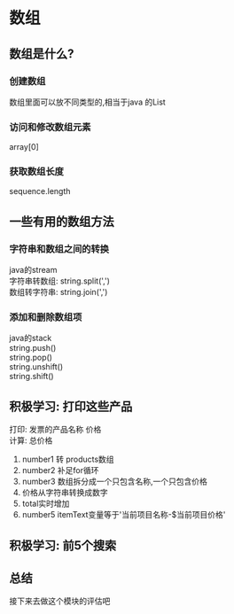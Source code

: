 # 数组

## 数组是什么?
### 创建数组
数组里面可以放不同类型的,相当于java 的List<Object>

### 访问和修改数组元素
array[0]

### 获取数组长度
sequence.length

## 一些有用的数组方法
### 字符串和数组之间的转换
java的stream  
字符串转数组: string.split(',')  
数组转字符串: string.join(',')  

### 添加和删除数组项
java的stack  
string.push()    
string.pop()  
string.unshift()  
string.shift()  

## 积极学习: 打印这些产品
打印:
    发票的产品名称 价格  
计算: 
    总价格
    
1. number1 转 products数组
2. number2 补足for循环
3. number3 数组拆分成一个只包含名称,一个只包含价格
4. 价格从字符串转换成数字
5. total实时增加
6. number5 itemText变量等于'当前项目名称-$当前项目价格'

## 积极学习: 前5个搜索

## 总结
接下来去做这个模块的评估吧

